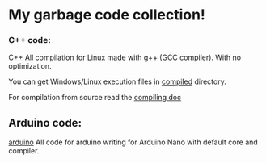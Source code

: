 # My garbage code collection!

### C++ code:
[C++](./code/cpp_code)
All compilation for Linux made with g++ ([GCC](https://gcc.gnu.org/) compiler). With no optimization.

You can get Windows/Linux execution files in [compiled](./compiled) directory.

For compilation from source read the [compiling doc](./code/cpp_code/for_compilation/compiling_doc.md)

## Arduino code:
[arduino](./code/arduino_code)
All code for arduino writing for Arduino Nano with default core and compiler.
